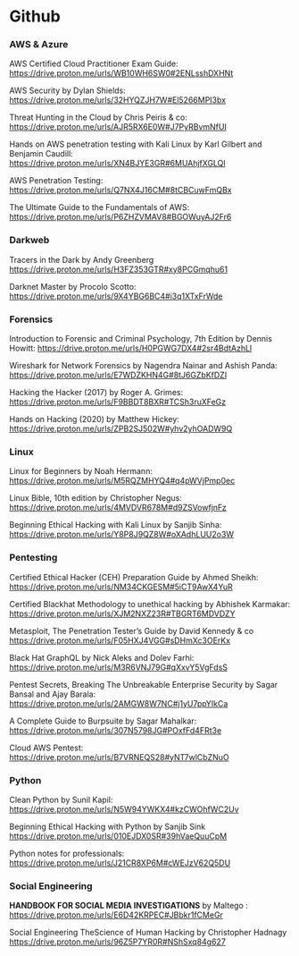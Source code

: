 # Github

### AWS & Azure

AWS Certified Cloud Practitioner Exam Guide: https://drive.proton.me/urls/WB10WH6SW0#2ENLsshDXHNt

AWS Security by Dylan Shields:  https://drive.proton.me/urls/32HYQZJH7W#El5266MPI3bx

Threat Hunting in the Cloud by Chris Peiris & co: https://drive.proton.me/urls/AJR5RX6E0W#J7PyRBvmNfUI

Hands on AWS penetration testing with Kali Linux by Karl Gilbert and Benjamin Caudill: https://drive.proton.me/urls/XN4BJYE3GR#6MUAhjfXGLQl

AWS Penetration Testing: https://drive.proton.me/urls/Q7NX4J16CM#8tCBCuwFmQBx

The Ultimate Guide to the Fundamentals of AWS: https://drive.proton.me/urls/P6ZHZVMAV8#BGOWuyAJ2Fr6


### Darkweb

Tracers in the Dark by Andy Greenberg https://drive.proton.me/urls/H3FZ353GTR#xy8PCGmqhu61

Darknet Master by Procolo Scotto: https://drive.proton.me/urls/9X4YBG6BC4#i3q1XTxFrWde

### Forensics

Introduction to Forensic and Criminal Psychology, 7th Edition by Dennis Howitt: https://drive.proton.me/urls/H0PGWG7DX4#2sr4BdtAzhLl

Wireshark for Network Forensics by Nagendra Nainar and Ashish Panda:  https://drive.proton.me/urls/E7WDZKHN4G#8tJ6GZbKfDZI

Hacking the Hacker (2017) by Roger A. Grimes: https://drive.proton.me/urls/F9BBDT8BXR#TCSh3ruXFeGz

Hands on Hacking (2020) by Matthew Hickey: https://drive.proton.me/urls/ZPB2SJ502W#yhv2yhOADW9Q

### Linux

Linux for Beginners by Noah Hermann: https://drive.proton.me/urls/M5RQZMHYQ4#q4pWVjPmp0ec

Linux Bible, 10th edition by Christopher Negus: https://drive.proton.me/urls/4MVDVR678M#d9ZSVowfjnFz

Beginning Ethical Hacking with Kali Linux by Sanjib Sinha: https://drive.proton.me/urls/Y8P8J9QZ8W#oXAdhLUU2o3W

### Pentesting

Certified Ethical Hacker (CEH) Preparation Guide by Ahmed Sheikh: https://drive.proton.me/urls/NM34CKGESM#5iCT9AwX4YuR

Certified Blackhat Methodology to unethical hacking by Abhishek Karmakar: https://drive.proton.me/urls/XJM2NXZ23R#TBGRT6MDVDZY

Metasploit, The Penetration Tester’s Guide by David Kennedy & co https://drive.proton.me/urls/F05HXJ4VGG#sDHmXc3OErKx

Black Hat GraphQL by Nick Aleks and Dolev Farhi: https://drive.proton.me/urls/M3R6VNJ79G#qXxvY5VgFdsS

Pentest Secrets, Breaking The Unbreakable Enterprise Security by Sagar Bansal and Ajay Barala: https://drive.proton.me/urls/2AMGW8W7NC#j1yU7ppYIkCa

A Complete Guide to Burpsuite by Sagar Mahalkar: https://drive.proton.me/urls/307N5798JG#POxfFd4FRt3e

Cloud AWS Pentest: https://drive.proton.me/urls/B7VRNEQS28#yNT7wlCbZNuO


### Python

Clean Python by Sunil Kapil: https://drive.proton.me/urls/N5W94YWKX4#kzCWOhfWC2Uv

Beginning Ethical Hacking with Python by Sanjib Sink https://drive.proton.me/urls/010EJDX0SR#39hVaeQuuCpM

Python notes for professionals: https://drive.proton.me/urls/J21CR8XP6M#cWEJzV62Q5DU

### Social Engineering 

**HANDBOOK FOR SOCIAL MEDIA INVESTIGATIONS** by Maltego : https://drive.proton.me/urls/E6D42KRPEC#JBbkr1fCMeGr

Social Engineering TheScience of Human Hacking by Christopher Hadnagy https://drive.proton.me/urls/96Z5P7YR0R#NShSxq84g627
